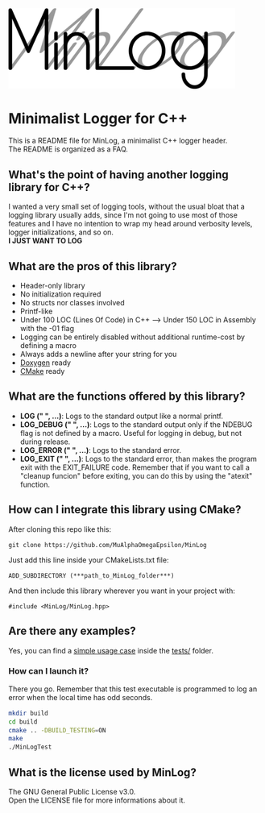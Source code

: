 <img src="https://github.com/MuAlphaOmegaEpsilon/MinLog/blob/master/images/MinLog.png" alt="MinLog" width="450">

# Minimalist Logger for C++
This is a README file for MinLog, a minimalist C++ logger header.\
The README is organized as a FAQ.

## What's the point of having another logging library for C++?
I wanted a very small set of logging tools, without the usual bloat that a logging library usually adds, since I'm not going to use most of those features and I have no intention to wrap my head around verbosity levels, logger initializations, and so on.\
**I JUST WANT TO LOG**

## What are the pros of this library?
* Header-only library
* No initialization required
* No structs nor classes involved
* Printf-like
* Under 100 LOC (Lines Of Code) in C++ --> Under 150 LOC in Assembly with the -01 flag
* Logging can be entirely disabled without additional runtime-cost by defining a macro
* Always adds a newline after your string for you
* [Doxygen](http://www.doxygen.org) ready
* [CMake](https://cmake.org/) ready

## What are the functions offered by this library?
* **LOG (" ", ...)**: Logs to the standard output like a normal printf.
* **LOG_DEBUG (" ", ...)**: Logs to the standard output only if the NDEBUG flag is not defined by a macro. Useful for logging in debug, but not during release.
* **LOG_ERROR (" ", ...)**: Logs to the standard error.
* **LOG_EXIT (" ", ...)**: Logs to the standard error, than makes the program exit with the EXIT_FAILURE code. Remember that if you want to call a "cleanup funcion" before exiting, you can do this by using the "atexit" function.

## How can I integrate this library using CMake?
After cloning this repo like this:
```
git clone https://github.com/MuAlphaOmegaEpsilon/MinLog
```
Just add this line inside your CMakeLists.txt file:
```
ADD_SUBDIRECTORY (***path_to_MinLog_folder***)
```
And then include this library wherever you want in your project with:
```
#include <MinLog/MinLog.hpp>
```

## Are there any examples?
Yes, you can find a [simple usage case](../blob/master/tests/main.cpp) inside the [tests/](../blob/master/tests) folder.
### How can I launch it?
There you go. 
Remember that this test executable is programmed to log an error when the local time has odd seconds.
```bash
mkdir build
cd build
cmake .. -DBUILD_TESTING=ON
make
./MinLogTest
```

## What is the license used by MinLog?
The GNU General Public License v3.0.\
Open the LICENSE file for more informations about it.